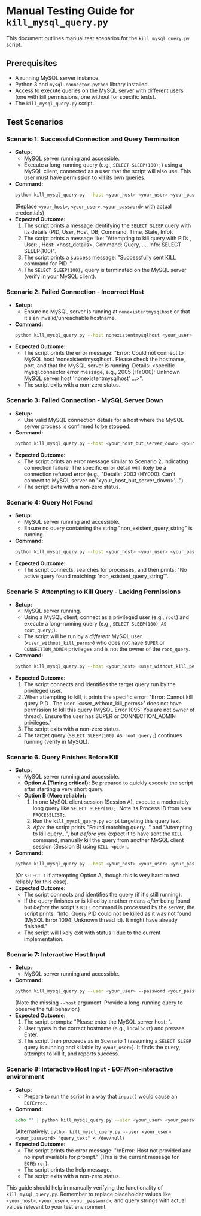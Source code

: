 # Manual Testing Guide for `kill_mysql_query.py`

This document outlines manual test scenarios for the `kill_mysql_query.py` script.

## Prerequisites

*   A running MySQL server instance.
*   Python 3 and `mysql-connector-python` library installed.
*   Access to execute queries on the MySQL server with different users (one with kill permissions, one without for specific tests).
*   The `kill_mysql_query.py` script.

## Test Scenarios

### Scenario 1: Successful Connection and Query Termination

*   **Setup:**
    *   MySQL server running and accessible.
    *   Execute a long-running query (e.g., `SELECT SLEEP(100);`) using a MySQL client, connected as a user that the script will also use. This user must have permission to kill its own queries.
*   **Command:**
    ```bash
    python kill_mysql_query.py --host <your_host> <your_user> <your_password> "SELECT SLEEP"
    ```
    (Replace `<your_host>`, `<your_user>`, `<your_password>` with actual credentials)
*   **Expected Outcome:**
    1.  The script prints a message identifying the `SELECT SLEEP` query with its details (PID, User, Host, DB, Command, Time, State, Info).
    2.  The script prints a message like: "Attempting to kill query with PID: <pid>, User: <user>, Host: <host_details>, Command: Query, ..., Info: SELECT SLEEP(100)".
    3.  The script prints a success message: "Successfully sent KILL command for PID <pid>."
    4.  The `SELECT SLEEP(100);` query is terminated on the MySQL server (verify in your MySQL client).

### Scenario 2: Failed Connection - Incorrect Host

*   **Setup:**
    *   Ensure no MySQL server is running at `nonexistentmysqlhost` or that it's an invalid/unreachable hostname.
*   **Command:**
    ```bash
    python kill_mysql_query.py --host nonexistentmysqlhost <your_user> <your_password> "some_query"
    ```
*   **Expected Outcome:**
    *   The script prints the error message: "Error: Could not connect to MySQL host 'nonexistentmysqlhost'. Please check the hostname, port, and that the MySQL server is running. Details: <specific mysql.connector error message, e.g., 2005 (HY000): Unknown MySQL server host 'nonexistentmysqlhost' ...>".
    *   The script exits with a non-zero status.

### Scenario 3: Failed Connection - MySQL Server Down

*   **Setup:**
    *   Use valid MySQL connection details for a host where the MySQL server process is confirmed to be stopped.
*   **Command:**
    ```bash
    python kill_mysql_query.py --host <your_host_but_server_down> <your_user> <your_password> "some_query"
    ```
*   **Expected Outcome:**
    *   The script prints an error message similar to Scenario 2, indicating connection failure. The specific error detail will likely be a connection refused error (e.g., "Details: 2003 (HY000): Can't connect to MySQL server on '<your_host_but_server_down>'...").
    *   The script exits with a non-zero status.

### Scenario 4: Query Not Found

*   **Setup:**
    *   MySQL server running and accessible.
    *   Ensure no query containing the string "non_existent_query_string" is running.
*   **Command:**
    ```bash
    python kill_mysql_query.py --host <your_host> <your_user> <your_password> "non_existent_query_string"
    ```
*   **Expected Outcome:**
    *   The script connects, searches for processes, and then prints: "No active query found matching: 'non_existent_query_string'".

### Scenario 5: Attempting to Kill Query - Lacking Permissions

*   **Setup:**
    *   MySQL server running.
    *   Using a MySQL client, connect as a privileged user (e.g., `root`) and execute a long-running query (e.g., `SELECT SLEEP(100) AS root_query;`).
    *   The script will be run by a *different* MySQL user (`<user_without_kill_perms>`) who does not have `SUPER` or `CONNECTION_ADMIN` privileges and is not the owner of the `root_query`.
*   **Command:**
    ```bash
    python kill_mysql_query.py --host <your_host> <user_without_kill_perms> <password_for_that_user> "SELECT SLEEP(100) AS root_query"
    ```
*   **Expected Outcome:**
    1.  The script connects and identifies the target query run by the privileged user.
    2.  When attempting to kill, it prints the specific error: "Error: Cannot kill query PID <pid>. The user '<user_without_kill_perms>' does not have permission to kill this query (MySQL Error 1095: You are not owner of thread). Ensure the user has SUPER or CONNECTION_ADMIN privileges."
    3.  The script exits with a non-zero status.
    4.  The target query (`SELECT SLEEP(100) AS root_query;`) continues running (verify in MySQL).

### Scenario 6: Query Finishes Before Kill

*   **Setup:**
    *   MySQL server running and accessible.
    *   **Option A (Timing critical):** Be prepared to quickly execute the script after starting a very short query.
    *   **Option B (More reliable):**
        1.  In one MySQL client session (Session A), execute a moderately long query like `SELECT SLEEP(10);`. Note its Process ID from `SHOW PROCESSLIST;`.
        2.  Run the `kill_mysql_query.py` script targeting this query text.
        3.  *After* the script prints "Found matching query..." and "Attempting to kill query...", but *before* you expect it to have sent the `KILL` command, manually kill the query from another MySQL client session (Session B) using `KILL <pid>;`.
*   **Command:**
    ```bash
    python kill_mysql_query.py --host <your_host> <your_user> <your_password> "SELECT SLEEP(10)" 
    ```
    (Or `SELECT 1` if attempting Option A, though this is very hard to test reliably for this case).
*   **Expected Outcome:**
    *   The script connects and identifies the query (if it's still running).
    *   If the query finishes or is killed by another means *after* being found but *before* the script's `KILL` command is processed by the server, the script prints: "Info: Query PID <pid> could not be killed as it was not found (MySQL Error 1094: Unknown thread id). It might have already finished."
    *   The script will likely exit with status 1 due to the current implementation.

### Scenario 7: Interactive Host Input

*   **Setup:**
    *   MySQL server running and accessible.
*   **Command:**
    ```bash
    python kill_mysql_query.py --user <your_user> --password <your_password> "SELECT SLEEP"
    ```
    (Note the missing `--host` argument. Provide a long-running query to observe the full behavior.)
*   **Expected Outcome:**
    1.  The script prompts: "Please enter the MySQL server host: ".
    2.  User types in the correct hostname (e.g., `localhost`) and presses Enter.
    3.  The script then proceeds as in Scenario 1 (assuming a `SELECT SLEEP` query is running and killable by `<your_user>`). It finds the query, attempts to kill it, and reports success.

### Scenario 8: Interactive Host Input - EOF/Non-interactive environment

*   **Setup:**
    *   Prepare to run the script in a way that `input()` would cause an `EOFError`.
*   **Command:**
    ```bash
    echo "" | python kill_mysql_query.py --user <your_user> <your_password> "query_text"
    ```
    (Alternatively, `python kill_mysql_query.py --user <your_user> <your_password> "query_text" < /dev/null`)
*   **Expected Outcome:**
    *   The script prints the error message: "\nError: Host not provided and no input available for prompt." (This is the current message for `EOFError`).
    *   The script prints the help message.
    *   The script exits with a non-zero status.

This guide should help in manually verifying the functionality of `kill_mysql_query.py`. Remember to replace placeholder values like `<your_host>`, `<your_user>`, `<your_password>`, and query strings with actual values relevant to your test environment.
